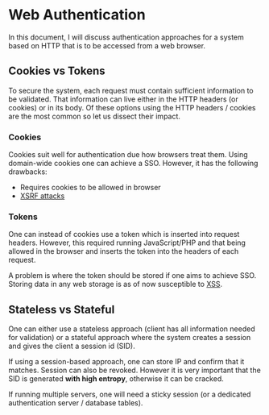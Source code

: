 # Web Authentication

In this document, I will discuss authentication approaches for a system based on
HTTP that is to be accessed from a web browser.

## Cookies vs Tokens

To secure the system, each request must contain sufficient information to be
validated. That information can live either in the HTTP headers (or cookies) or
in its body. Of these options using the HTTP headers / cookies are the most
common so let us dissect their impact.

### Cookies

Cookies suit well for authentication due how browsers treat them. Using
domain-wide cookies one can achieve a SSO. However, it has the following
drawbacks:

- Requires cookies to be allowed in browser
- [XSRF attacks](threats/csrf.md)

### Tokens

One can instead of cookies use a token which is inserted into request headers.
However, this required running JavaScript/PHP and that being allowed in the
browser and inserts the token into the headers of each request.

A problem is where the token should be stored if one aims to achieve SSO.
Storing data in any web storage is as of now susceptible to [XSS](threats/xss).

## Stateless vs Stateful

One can either use a stateless approach (client has all information needed for
validation) or a stateful approach where the system creates a session and gives
the client a session id (SID).

If using a session-based approach, one can store IP and confirm that it matches.
Session can also be revoked. However it is very important that the SID is
generated **with high entropy**, otherwise it can be cracked.

If running multiple servers, one will need a sticky session (or a dedicated
authentication server / database tables).
